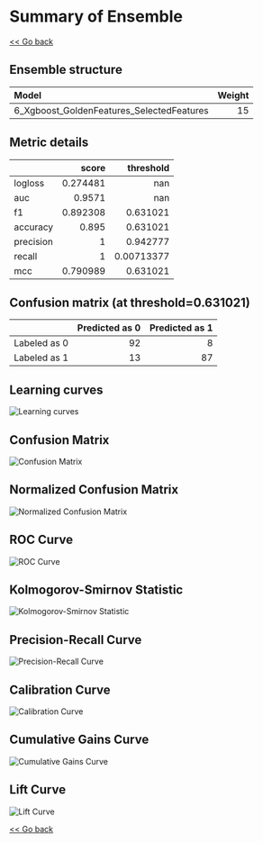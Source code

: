# Summary of Ensemble

[<< Go back](../README.md)


## Ensemble structure
| Model                                     |   Weight |
|:------------------------------------------|---------:|
| 6_Xgboost_GoldenFeatures_SelectedFeatures |       15 |

## Metric details
|           |    score |    threshold |
|:----------|---------:|-------------:|
| logloss   | 0.274481 | nan          |
| auc       | 0.9571   | nan          |
| f1        | 0.892308 |   0.631021   |
| accuracy  | 0.895    |   0.631021   |
| precision | 1        |   0.942777   |
| recall    | 1        |   0.00713377 |
| mcc       | 0.790989 |   0.631021   |


## Confusion matrix (at threshold=0.631021)
|              |   Predicted as 0 |   Predicted as 1 |
|:-------------|-----------------:|-----------------:|
| Labeled as 0 |               92 |                8 |
| Labeled as 1 |               13 |               87 |

## Learning curves
![Learning curves](learning_curves.png)
## Confusion Matrix

![Confusion Matrix](confusion_matrix.png)


## Normalized Confusion Matrix

![Normalized Confusion Matrix](confusion_matrix_normalized.png)


## ROC Curve

![ROC Curve](roc_curve.png)


## Kolmogorov-Smirnov Statistic

![Kolmogorov-Smirnov Statistic](ks_statistic.png)


## Precision-Recall Curve

![Precision-Recall Curve](precision_recall_curve.png)


## Calibration Curve

![Calibration Curve](calibration_curve_curve.png)


## Cumulative Gains Curve

![Cumulative Gains Curve](cumulative_gains_curve.png)


## Lift Curve

![Lift Curve](lift_curve.png)



[<< Go back](../README.md)
